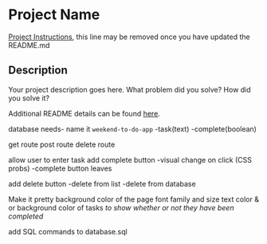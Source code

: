 # Project Name

[Project Instructions](./INSTRUCTIONS.md), this line may be removed once you have updated the README.md

## Description

Your project description goes here. What problem did you solve? How did you solve it?

Additional README details can be found [here](https://github.com/PrimeAcademy/readme-template/blob/master/README.md).

database needs- name it `weekend-to-do-app`
-task(text)
-complete(boolean)

get route
post route
delete route


allow user to enter task
add complete button
-visual change on click (CSS probs)
-complete button leaves

add delete button
-delete from list
-delete from database

Make it pretty
background color of the page
font family and size
text color & or background color of tasks *to show whether or not they have been completed*

add SQL commands to database.sql